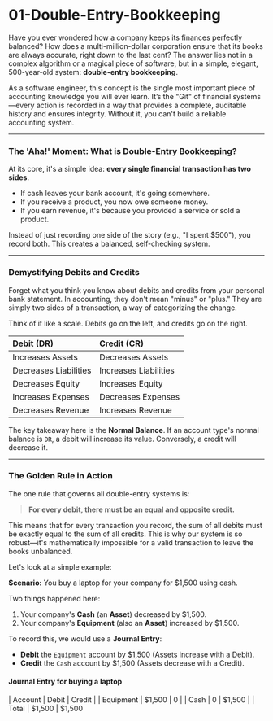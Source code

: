 # 01-Double-Entry-Bookkeeping

Have you ever wondered how a company keeps its finances perfectly balanced? How does a multi-million-dollar corporation ensure that its books are always accurate, right down to the last cent? The answer lies not in a complex algorithm or a magical piece of software, but in a simple, elegant, 500-year-old system: **double-entry bookkeeping**.

As a software engineer, this concept is the single most important piece of accounting knowledge you will ever learn. It’s the "Git" of financial systems—every action is recorded in a way that provides a complete, auditable history and ensures integrity. Without it, you can't build a reliable accounting system.

---

### The 'Aha!' Moment: What is Double-Entry Bookkeeping?

At its core, it's a simple idea: **every single financial transaction has two sides**.

* If cash leaves your bank account, it's going somewhere.
* If you receive a product, you now owe someone money.
* If you earn revenue, it's because you provided a service or sold a product.

Instead of just recording one side of the story (e.g., "I spent $500"), you record both. This creates a balanced, self-checking system.

---

### Demystifying Debits and Credits

Forget what you think you know about debits and credits from your personal bank statement. In accounting, they don't mean "minus" or "plus." They are simply two sides of a transaction, a way of categorizing the change.

Think of it like a scale. Debits go on the left, and credits go on the right.

| Debit (DR) | Credit (CR) |
| :--- | :--- |
| Increases Assets | Decreases Assets |
| Decreases Liabilities | Increases Liabilities |
| Decreases Equity | Increases Equity |
| Increases Expenses | Decreases Expenses |
| Decreases Revenue | Increases Revenue |

The key takeaway here is the **Normal Balance**. If an account type's normal balance is `DR`, a debit will increase its value. Conversely, a credit will decrease it.

---

### The Golden Rule in Action

The one rule that governs all double-entry systems is:

> **For every debit, there must be an equal and opposite credit.**

This means that for every transaction you record, the sum of all debits must be exactly equal to the sum of all credits. This is why our system is so robust—it's mathematically impossible for a valid transaction to leave the books unbalanced.

Let's look at a simple example:

**Scenario:** You buy a laptop for your company for $1,500 using cash.

Two things happened here:
1.  Your company's **Cash** (an **Asset**) decreased by $1,500.
2.  Your company's **Equipment** (also an **Asset**) increased by $1,500.

To record this, we would use a **Journal Entry**:

* **Debit** the `Equipment` account by $1,500 (Assets increase with a Debit).
* **Credit** the `Cash` account by $1,500 (Assets decrease with a Credit).

#### Journal Entry for buying a laptop
| Account | Debit	| Credit |
| Equipment |	$1,500	| 0 |
| Cash	|    0    | $1,500 |
| Total	| $1,500 |	$1,500